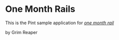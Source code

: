 # One Month Rails

This is the Pint sample application for 
[*one month rail*](http://onemonthrails.com)

by Grim Reaper